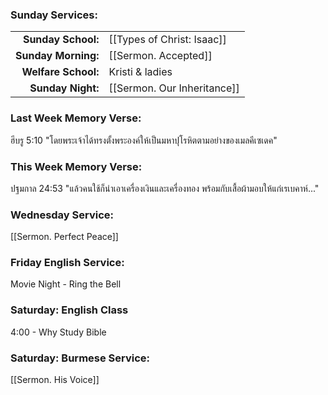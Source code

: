 ### Sunday Services:
| | |
| --:|:-- |
| **Sunday School:**  | [[Types of Christ: Isaac]]
| **Sunday Morning:** | [[Sermon. Accepted]]
| **Welfare School:** | Kristi & ladies
| **Sunday Night:**   | [[Sermon. Our Inheritance]]
### Last Week Memory Verse:
ฮีบรู 5:10 "โดยพระเจ้าได้ทรงตั้งพระองค์ให้เป็นมหาปุโรหิตตามอย่างของเมลคีเซเดค"
### This Week Memory Verse:
ปฐมกาล 24:53 "แล้วคนใช้ก็นำเอาเครื่องเงินและเครื่องทอง พร้อมกับเสื้อผ้ามอบให้แก่เรเบคาห์..."
### Wednesday Service:
[[Sermon. Perfect Peace]]
### Friday English Service:
Movie Night - Ring the Bell
### Saturday: English Class
4:00 - Why Study Bible
### Saturday: Burmese Service:
[[Sermon. His Voice]]